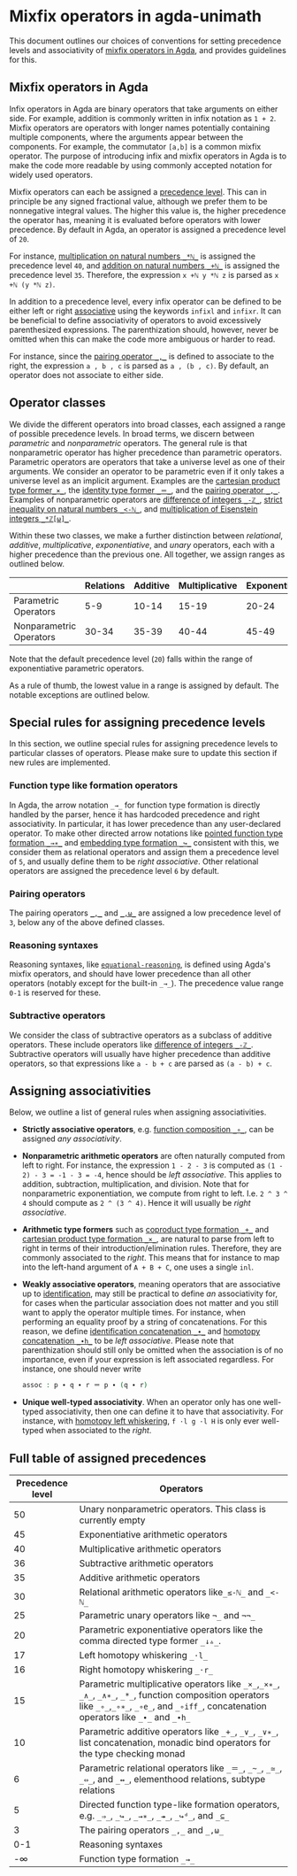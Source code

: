 # Mixfix operators in agda-unimath

This document outlines our choices of conventions for setting precedence levels
and associativity of
[mixfix operators in Agda](https://agda.readthedocs.io/en/latest/language/mixfix-operators.html),
and provides guidelines for this.

## Mixfix operators in Agda

Infix operators in Agda are binary operators that take arguments on either side.
For example, addition is commonly written in infix notation as `1 + 2`. Mixfix
operators are operators with longer names potentially containing multiple
components, where the arguments appear between the components. For example, the
commutator `[a,b]` is a common mixfix operator. The purpose of introducing infix
and mixfix operators in Agda is to make the code more readable by using commonly
accepted notation for widely used operators.

Mixfix operators can each be assigned a
[precedence level](https://agda.readthedocs.io/en/latest/language/mixfix-operators.html#precedence).
This can in principle be any signed fractional value, although we prefer them to
be nonnegative integral values. The higher this value is, the higher precedence
the operator has, meaning it is evaluated before operators with lower
precedence. By default in Agda, an operator is assigned a precedence level of
`20`.

For instance,
[multiplication on natural numbers `_*ℕ_`](elementary-number-theory.multiplication-natural-numbers.md)
is assigned the precedence level `40`, and
[addition on natural numbers `_+ℕ_`](elementary-number-theory.addition-natural-numbers.md)
is assigned the precedence level `35`. Therefore, the expression `x +ℕ y *ℕ z`
is parsed as `x +ℕ (y *ℕ z)`.

In addition to a precedence level, every infix operator can be defined to be
either left or right
[associative](https://agda.readthedocs.io/en/latest/language/mixfix-operators.html#associativity)
using the keywords `infixl` and `infixr`. It can be beneficial to define
associativity of operators to avoid excessively parenthesized expressions. The
parenthization should, however, never be omitted when this can make the code
more ambiguous or harder to read.

For instance, since the
[pairing operator `_,_`](foundation.dependent-pair-types.md) is defined to
associate to the right, the expression `a , b , c` is parsed as `a , (b , c)`.
By default, an operator does not associate to either side.

## Operator classes

We divide the different operators into broad classes, each assigned a range of
possible precedence levels. In broad terms, we discern between _parametric_ and
_nonparametric_ operators. The general rule is that nonparametric operator has
higher precedence than parametric operators. Parametric operators are operators
that take a universe level as one of their arguments. We consider an operator to
be parametric even if it only takes a universe level as an implicit argument.
Examples are the
[cartesian product type former`_×_`](foundation-core.cartesian-product-types.md),
the [identity type former `_＝_`](foundation-core.identity-types.md), and the
[pairing operator `_,_`](foundation.dependent-pair-types.md). Examples of
nonparametric operators are
[difference of integers `_-ℤ_`](elementary-number-theory.difference-integers.md),
[strict inequality on natural numbers `_<-ℕ_`](elementary-number-theory.strict-inequality-natural-numbers.md),
and
[multiplication of Eisenstein integers `_*ℤ[ω]_`](complex-numbers.eisenstein-integers.md).

Within these two classes, we make a further distinction between _relational_,
_additive_, _multiplicative_, _exponentiative_, and _unary_ operators, each with
a higher precedence than the previous one. All together, we assign ranges as
outlined below.

|                         | Relations | Additive | Multiplicative | Exponentiative | Unary |
| ----------------------- | --------- | -------- | -------------- | -------------- | ----- |
| Parametric Operators    | 5-9       | 10-14    | 15-19          | 20-24          | 25-29 |
| Nonparametric Operators | 30-34     | 35-39    | 40-44          | 45-49          | 50-54 |

Note that the default precedence level (`20`) falls within the range of
exponentiative parametric operators.

As a rule of thumb, the lowest value in a range is assigned by default. The
notable exceptions are outlined below.

## Special rules for assigning precedence levels

In this section, we outline special rules for assigning precedence levels to
particular classes of operators. Please make sure to update this section if new
rules are implemented.

### Function type like formation operators

In Agda, the arrow notation `_→_` for function type formation is directly
handled by the parser, hence it has hardcoded precedence and right
associativity. In particular, it has lower precedence than any user-declared
operator. To make other directed arrow notations like
[pointed function type formation `_→∗_`](structured-types.pointed-maps.md) and
[embedding type formation `_↪_`](foundation-core.embeddings.md) consistent with
this, we consider them as relational operators and assign them a precedence
level of `5`, and usually define them to be _right associative_. Other
relational operators are assigned the precedence level `6` by default.

### Pairing operators

The pairing operators [`_,_`](foundation.dependent-pair-types.md) and
[`_,ω_`](foundation.large-dependent-pair-types.md) are assigned a low precedence
level of `3`, below any of the above defined classes.

### Reasoning syntaxes

Reasoning syntaxes, like
[`equational-reasoning`](foundation-core.identity-types.md), is defined using
Agda's mixfix operators, and should have lower precedence than all other
operators (notably except for the built-in `_→_`). The precedence value range
`0-1` is reserved for these.

### Subtractive operators

We consider the class of subtractive operators as a subclass of additive
operators. These include operators like
[difference of integers `_-ℤ_`](elementary-number-theory.difference-integers.md).
Subtractive operators will usually have higher precedence than additive
operators, so that expressions like `a - b + c` are parsed as `(a - b) + c`.

## Assigning associativities

Below, we outline a list of general rules when assigning associativities.

- **Strictly associative operators**, e.g.
  [function composition `_∘_`](foundation-core.function-types.md), can be
  assigned _any associativity_.

- **Nonparametric arithmetic operators** are often naturally computed from left
  to right. For instance, the expression `1 - 2 - 3` is computed as
  `(1 - 2) - 3 = -1 - 3 = -4`, hence should be _left associative_. This applies
  to addition, subtraction, multiplication, and division. Note that for
  nonparametric exponentiation, we compute from right to left. I.e. `2 ^ 3 ^ 4`
  should compute as `2 ^ (3 ^ 4)`. Hence it will usually be _right associative_.

- **Arithmetic type formers** such as
  [coproduct type formation `_+_`](foundation-core.coproduct-types.md) and
  [cartesian product type formation `_×_`](foundation-core.cartesian-product-types.md),
  are natural to parse from left to right in terms of their
  introduction/elimination rules. Therefore, they are commonly associated to the
  _right_. This means that for instance to map into the left-hand argument of
  `A + B + C`, one uses a single `inl`.

- **Weakly associative operators**, meaning operators that are associative up to
  [identification](foundation-core.identity-types.md), may still be practical to
  define _an_ associativity for, for cases when the particular association does
  not matter and you still want to apply the operator multiple times. For
  instance, when performing an equality proof by a string of concatenations. For
  this reason, we define
  [identification concatenation `_∙_`](foundation-core.identity-types.md) and
  [homotopy concatenation `_∙h_`](foundation-core.homotopies.md) to be _left
  associative_. Please note that parenthization should still only be omitted
  when the association is of no importance, even if your expression is left
  associated regardless. For instance, one should never write

  ```agda
  assoc : p ∙ q ∙ r ＝ p ∙ (q ∙ r)
  ```

- **Unique well-typed associativity**. When an operator only has one well-typed
  associativity, then one can define it to have that associativity. For
  instance, with [homotopy left whiskering](foundation-core.homotopies.md),
  `f ·l g ·l H` is only ever well-typed when associated to the _right_.

## Full table of assigned precedences

| Precedence level | Operators                                                                                                                                                                                          |
| ---------------- | -------------------------------------------------------------------------------------------------------------------------------------------------------------------------------------------------- |
| 50               | Unary nonparametric operators. This class is currently empty                                                                                                                                       |
| 45               | Exponentiative arithmetic operators                                                                                                                                                                |
| 40               | Multiplicative arithmetic operators                                                                                                                                                                |
| 36               | Subtractive arithmetic operators                                                                                                                                                                   |
| 35               | Additive arithmetic operators                                                                                                                                                                      |
| 30               | Relational arithmetic operators like`_≤-ℕ_` and `_<-ℕ_`                                                                                                                                            |
| 25               | Parametric unary operators like `¬_` and `¬¬_`                                                                                                                                                     |
| 20               | Parametric exponentiative operators like the comma directed type former `_↓▵_`.                                                                                                                    |
| 17               | Left homotopy whiskering `_·l_`                                                                                                                                                                    |
| 16               | Right homotopy whiskering `_·r_`                                                                                                                                                                   |
| 15               | Parametric multiplicative operators like `_×_`,`_×∗_`, `_∧_`, `_∧∗_`, `_*_`, function composition operators like `_∘_`,`_∘∗_`, `_∘e_`, and `_∘iff_`, concatenation operators like `_∙_` and `_∙h_` |
| 10               | Parametric additive operators like `_+_`, `_∨_`, `_∨∗_`, list concatenation, monadic bind operators for the type checking monad                                                                    |
| 6                | Parametric relational operators like `_＝_`, `_~_`, `_≃_`, `_⇔_`, and `_↔_`, elementhood relations, subtype relations                                                                             |
| 5                | Directed function type-like formation operators, e.g. `_⇒_`, `_↪_`, `_→∗_`, `_↠_`, `_↪ᵈ_`, and `_⊆_`                                                                                             |
| 3                | The pairing operators `_,_` and `_,ω_`                                                                                                                                                             |
| 0-1              | Reasoning syntaxes                                                                                                                                                                                 |
| -∞               | Function type formation `_→_`                                                                                                                                                                      |
